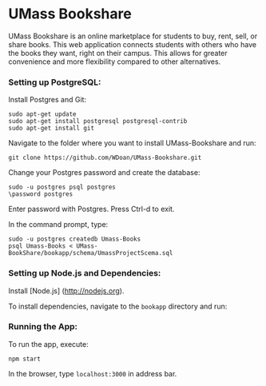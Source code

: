 # UMass Bookshare

UMass Bookshare is an online marketplace for students to buy, rent, sell, or share books. This web application connects students with others who have the books they want, right on their campus. This allows for greater convenience and more flexibility compared to other alternatives.

### Setting up PostgreSQL:

Install Postgres and Git:

    sudo apt-get update
    sudo apt-get install postgresql postgresql-contrib
    sudo apt-get install git

Navigate to the folder where you want to install UMass-Bookshare and run:

    git clone https://github.com/WDoan/UMass-Bookshare.git

Change your Postgres password and create the database:

    sudo -u postgres psql postgres
    \password postgres

Enter password with Postgres. Press Ctrl-d to exit.

In the command prompt, type:

    sudo -u postgres createdb Umass-Books
    psql Umass-Books < UMass-BookShare/bookapp/schema/UmassProjectScema.sql


### Setting up Node.js and Dependencies:

Install [Node.js] (http://nodejs.org).

To install dependencies, navigate to the <code>bookapp</code> directory and run:


### Running the App:

To run the app, execute:

<code>npm start</code>

In the browser, type <code>localhost:3000</code> in address bar.
